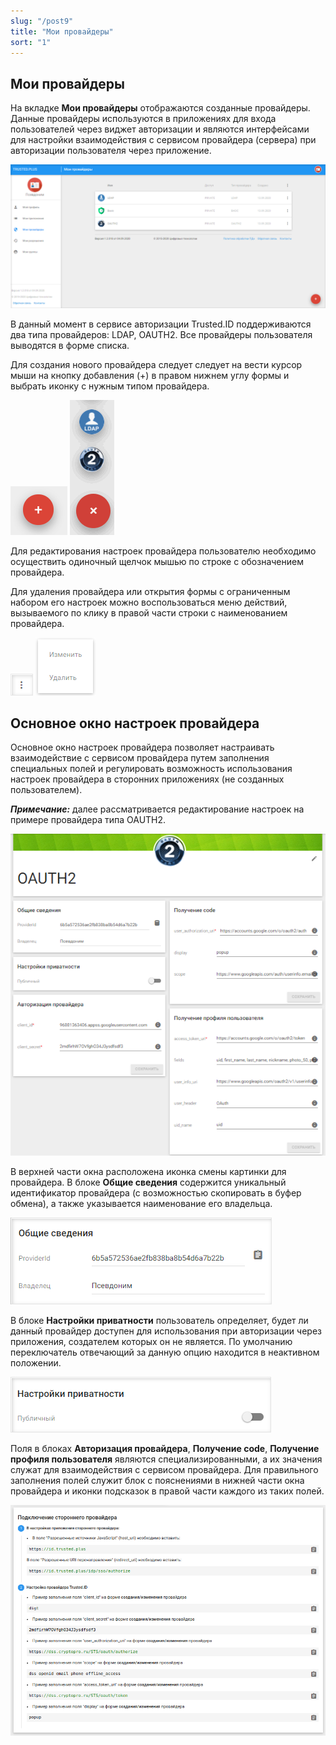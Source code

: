 ```yaml
---
slug: "/post9"
title: "Мои провайдеры"
sort: "1"
---
```


## Мои провайдеры

На вкладке **Мои провайдеры** отображаются созданные провайдеры. Данные провайдеры используются в приложениях для входа пользователей через виджет авторизации и являются интерфейсами для настройки взаимодействия с сервисом провайдера (сервера) при авторизации пользователя через приложение.  

![providers-list.png](./images/providers-list.png "Вкладка Мои провайдеры")

В данный момент в сервисе авторизации Trusted.ID поддерживаются два типа провайдеров: LDAP, OAUTH2.
Все провайдеры пользователя выводятся в форме списка.

Для создания нового провайдера следует следует на вести курсор мыши на кнопку добавления (+) в правом нижнем углу формы и выбрать иконку с нужным типом провайдера. 

![add-app-button.png](./images/add-app-button.png "Кнопка добавления провайдера") ![select-prov-button.png](./images/select-prov-button.png "Кнопка выбора типа провайдера")


 Для редактирования настроек провайдера пользователю необходимо осуществить одиночный щелчок мышью по строке с обозначением провайдера.
 
 Для удаления провайдера или открытия формы с ограниченным набором его настроек можно воспользоваться меню действий, вызываемого по клику в правой части строки с наименованием провайдера.

![context-menu-button.png](./images/context-menu-button.png "Кнопка вызова контекстного меню действий для провайдера") ![app-menu.png](./images/app-menu.png "Меню действий с провайдером")

## Основное окно настроек провайдера 

Основное окно настроек провайдера позволяет настраивать взаимодействие с сервисом провайдера путем заполнения специальных полей и регулировать возможность использования настроек провайдера в сторонних приложениях (не созданных пользователем).

***Примечание:*** далее рассматривается редактирование настроек на примере провайдера типа OAUTH2.

![view-prov.png](./images/view-prov.png "Основное окно настроек провайдера")
			
В верхней части окна расположена иконка смены картинки для провайдера. 
В блоке **Общие сведения** содержится уникальный идентификатор провайдера (с возможностью скопировать в буфер обмена), а также указывается наименование его владельца.

![general-info.png](./images/general-info.png "Блок Общие сведения")

В блоке **Настройки приватности** пользователь определяет, будет ли данный провайдер доступен для использования при авторизации через приложения, создателем которых он не является. По умолчанию переключатель отвечающий за данную опцию находится в неактивном положении.

![private-setiings.png](./images/private-settings.png "Блок Настройки приватности")

Поля в блоках **Авторизация провайдера**, **Получение code**, **Получение профиля пользователя** являются специализированными, а их значения служат для взаимодействия с сервисом провайдера. Для правильного заполнения полей служит блок с пояснениями в нижней части окна провайдера и иконки подсказок в правой части каждого из таких полей.

![oauth-setiings.png](./images/oauth-settings.png "Блок с пояснениями для заполнения полей у OAUTH2-провайдера")
 
